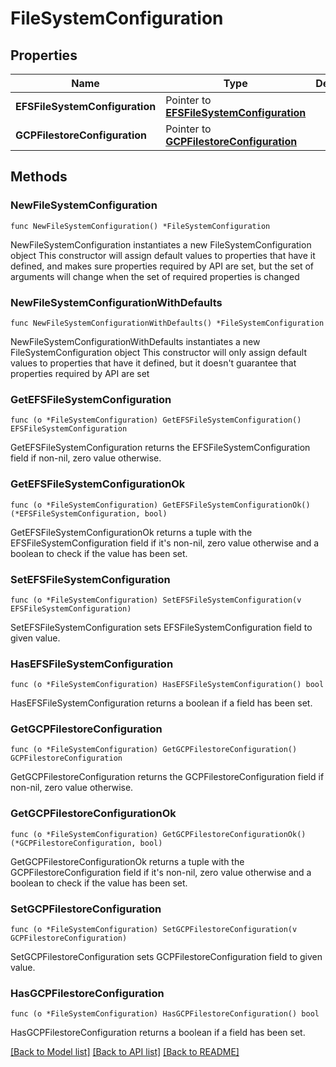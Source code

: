 # FileSystemConfiguration

## Properties

Name | Type | Description | Notes
------------ | ------------- | ------------- | -------------
**EFSFileSystemConfiguration** | Pointer to [**EFSFileSystemConfiguration**](EFSFileSystemConfiguration.md) |  | [optional] 
**GCPFilestoreConfiguration** | Pointer to [**GCPFilestoreConfiguration**](GCPFilestoreConfiguration.md) |  | [optional] 

## Methods

### NewFileSystemConfiguration

`func NewFileSystemConfiguration() *FileSystemConfiguration`

NewFileSystemConfiguration instantiates a new FileSystemConfiguration object
This constructor will assign default values to properties that have it defined,
and makes sure properties required by API are set, but the set of arguments
will change when the set of required properties is changed

### NewFileSystemConfigurationWithDefaults

`func NewFileSystemConfigurationWithDefaults() *FileSystemConfiguration`

NewFileSystemConfigurationWithDefaults instantiates a new FileSystemConfiguration object
This constructor will only assign default values to properties that have it defined,
but it doesn't guarantee that properties required by API are set

### GetEFSFileSystemConfiguration

`func (o *FileSystemConfiguration) GetEFSFileSystemConfiguration() EFSFileSystemConfiguration`

GetEFSFileSystemConfiguration returns the EFSFileSystemConfiguration field if non-nil, zero value otherwise.

### GetEFSFileSystemConfigurationOk

`func (o *FileSystemConfiguration) GetEFSFileSystemConfigurationOk() (*EFSFileSystemConfiguration, bool)`

GetEFSFileSystemConfigurationOk returns a tuple with the EFSFileSystemConfiguration field if it's non-nil, zero value otherwise
and a boolean to check if the value has been set.

### SetEFSFileSystemConfiguration

`func (o *FileSystemConfiguration) SetEFSFileSystemConfiguration(v EFSFileSystemConfiguration)`

SetEFSFileSystemConfiguration sets EFSFileSystemConfiguration field to given value.

### HasEFSFileSystemConfiguration

`func (o *FileSystemConfiguration) HasEFSFileSystemConfiguration() bool`

HasEFSFileSystemConfiguration returns a boolean if a field has been set.

### GetGCPFilestoreConfiguration

`func (o *FileSystemConfiguration) GetGCPFilestoreConfiguration() GCPFilestoreConfiguration`

GetGCPFilestoreConfiguration returns the GCPFilestoreConfiguration field if non-nil, zero value otherwise.

### GetGCPFilestoreConfigurationOk

`func (o *FileSystemConfiguration) GetGCPFilestoreConfigurationOk() (*GCPFilestoreConfiguration, bool)`

GetGCPFilestoreConfigurationOk returns a tuple with the GCPFilestoreConfiguration field if it's non-nil, zero value otherwise
and a boolean to check if the value has been set.

### SetGCPFilestoreConfiguration

`func (o *FileSystemConfiguration) SetGCPFilestoreConfiguration(v GCPFilestoreConfiguration)`

SetGCPFilestoreConfiguration sets GCPFilestoreConfiguration field to given value.

### HasGCPFilestoreConfiguration

`func (o *FileSystemConfiguration) HasGCPFilestoreConfiguration() bool`

HasGCPFilestoreConfiguration returns a boolean if a field has been set.


[[Back to Model list]](../README.md#documentation-for-models) [[Back to API list]](../README.md#documentation-for-api-endpoints) [[Back to README]](../README.md)


